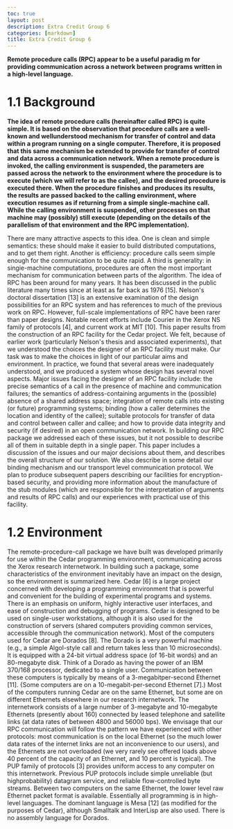 ```yaml
---
toc: true
layout: post
description: Extra Credit Group 6
categories: [markdown]
title: Extra Credit Group 6
---
```



**Remote procedure calls (RPC) appear to be a useful paradig m for providing communication across a network between programs written in a high-level language.**


# 1.1 Background 
**The idea of remote procedure calls (hereinafter called RPC) is quite simple. It is based on the observation that procedure calls are a well-known and wellunderstood mechanism for transfer of control and data within a program running on a single computer. Therefore, it is proposed that this same mechanism be extended to provide for transfer of control and data across a communication network. When a remote procedure is invoked, the calling environment is suspended, the parameters are passed across the network to the environment where the procedure is to execute (which we will refer to as the callee), and the desired procedure is executed there. When the procedure finishes and produces its results, the results are passed backed to the calling environment, where execution resumes as if returning from a simple single-machine call. While the calling environment is suspended, other processes on that machine may (possibly) still execute (depending on the details of the parallelism of that environment and the RPC implementation).**

There are many attractive aspects to this idea. One is clean and simple
semantics: these should make it easier to build distributed computations, and to
get them right. Another is efficiency: procedure calls seem simple enough for the
communication to be quite rapid. A third is generality: in singie-machine computations, procedures are often the most important mechanism for communication between parts of the algorithm.
The idea of RPC has been around for many years. It has been discussed in the
public literature many times since at least as far back as 1976 [15]. Nelson's
doctoral dissertation [13] is an extensive examination of the design possibilities
for an RPC system and has references to much of the previous work on RPC.
However, full-scale implementations of RPC have been rarer than paper designs.
Notable recent efforts include Courier in the Xerox NS family of protocols [4],
and current work at MIT [10].
This paper results from the construction of an RPC facility for the Cedar
project. We felt, because of earlier work (particularly Nelson's thesis and associated experiments), that we understood the choices the designer of an RPC
facility must make. Our task was to make the choices in light of our particular
aims and environment. In practice, we found that several areas were inadequately
understood, and we produced a system whose design has several novel aspects.
Major issues facing the designer of an RPC facility include: the precise semantics
of a call in the presence of machine and communication failures; the semantics
of address-containing arguments in the (possible) absence of a shared address
space; integration of remote calls into existing (or future) programming systems;
binding (how a caller determines the location and identity of the callee); suitable
protocols for transfer of data and control between caller and callee; and how to
provide data integrity and security (if desired) in an open communication
network. In building our RPC package we addressed each of these issues, but it
not possible to describe all of them in suitable depth in a single paper. This paper
includes a discussion of the issues and our major decisions about them, and
describes the overall structure of our solution. We also describe in some detail
our binding mechanism and our transport level communication protocol. We
plan to produce subsequent papers describing our facilities for encryption-based
security, and providing more information about the manufacture of the stub
modules (which are responsible for the interpretation of arguments and results
of RPC calls) and our experiences with practical use of this facility.

# 1.2 Environment

The remote-procedure-call package we have built was developed primarily for
use within the Cedar programming environment, communicating across the
Xerox research internetwork. In building such a package, some characteristics of
the environment inevitably have an impact on the design, so the environment is
summarized here.
Cedar [6] is a large project concerned with developing a programming environment that is powerful and convenient for the building of experimental programs
and systems. There is an emphasis on uniform, highly interactive user interfaces,
and ease of construction and debugging of programs. Cedar is designed to be used on single-user workstations, although it is also used for the construction of
servers (shared computers providing common services, accessible through the
communication network).
Most of the computers used for Cedar are Dorados [8]. The Dorado is a very
powerful machine (e.g., a simple Algol-style call and return takes less than 10
microseconds). It is equipped with a 24-bit virtual address space (of 16-bit words)
and an 80-megabyte disk. Think of a Dorado as having the power of an IBM
370/168 processor, dedicated to a single user.
Communication between these computers is typically by means of a 3-megabitper-second Ethernet [11]. {Some computers are on a 10-megabit-per-second
Ethernet [7].) Most of the computers running Cedar are on the same Ethernet,
but some are on different Ethernets elsewhere in our research internetwork. The
internetwork consists of a large number of 3-megabyte and 10-megabyte Ethernets (presently about 160) connected by leased telephone and satellite links (at
data rates of between 4800 and 56000 bps). We envisage that our RPC communication will follow the pattern we have experienced with other protocols: most
communication is on the local Ethernet (so the much lower data rates of the
internet links are not an inconvenience to our users), and the Ethernets are not
overloaded (we very rarely see offered loads above 40 percent of the capacity of
an Ethernet, and 10 percent is typical).
The PUP family of protocols [3] provides uniform access to any computer on
this internetwork. Previous PUP protocols include simple unreliable (but highprobability) datagram service, and reliable flow-controlled byte streams. Between
two computers on the same Ethernet, the lower level raw Ethernet packet format
is available.
Essentially all programming is in high-level languages. The dominant language
is Mesa [12] (as modified for the purposes of Cedar), although Smalltalk and
InterLisp are also used. There is no assembly language for Dorados. 

